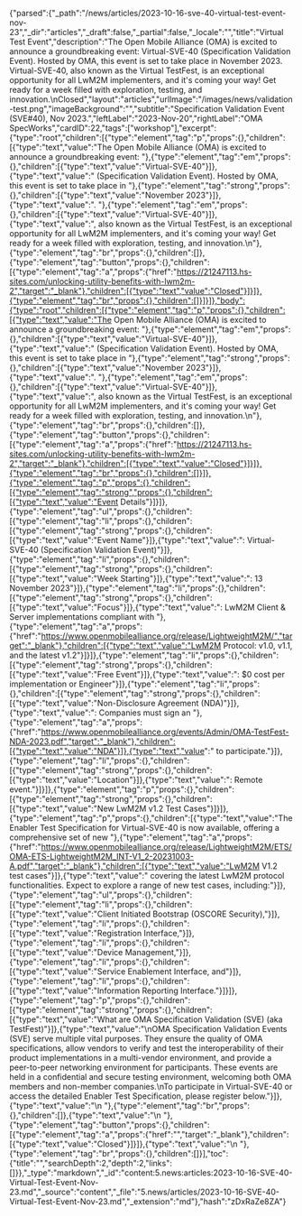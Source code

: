 {"parsed":{"_path":"/news/articles/2023-10-16-sve-40-virtual-test-event-nov-23","_dir":"articles","_draft":false,"_partial":false,"_locale":"","title":"Virtual Test Event","description":"The Open Mobile Alliance (OMA) is excited to announce a groundbreaking event: Virtual-SVE-40 (Specification Validation Event). Hosted by OMA, this event is set to take place in November 2023. Virtual-SVE-40, also known as the Virtual TestFest, is an exceptional opportunity for all LwM2M implementers, and it's coming your way! Get ready for a week filled with exploration, testing, and innovation.\nClosed","layout":"articles","urlImage":"/images/news/validation-test.png","imageBackground":"","subtitle":"Specification Validation Event (SVE#40), Nov 2023.","leftLabel":"2023-Nov-20","rightLabel":"OMA SpecWorks","cardID":22,"tags":["workshop"],"excerpt":{"type":"root","children":[{"type":"element","tag":"p","props":{},"children":[{"type":"text","value":"The Open Mobile Alliance (OMA) is excited to announce a groundbreaking event: "},{"type":"element","tag":"em","props":{},"children":[{"type":"text","value":"Virtual-SVE-40"}]},{"type":"text","value":" (Specification Validation Event). Hosted by OMA, this event is set to take place in "},{"type":"element","tag":"strong","props":{},"children":[{"type":"text","value":"November 2023"}]},{"type":"text","value":". "},{"type":"element","tag":"em","props":{},"children":[{"type":"text","value":"Virtual-SVE-40"}]},{"type":"text","value":", also known as the Virtual TestFest, is an exceptional opportunity for all LwM2M implementers, and it's coming your way! Get ready for a week filled with exploration, testing, and innovation.\n"},{"type":"element","tag":"br","props":{},"children":[]},{"type":"element","tag":"button","props":{},"children":[{"type":"element","tag":"a","props":{"href":"https://21247113.hs-sites.com/unlocking-utility-benefits-with-lwm2m-2","target":"_blank"},"children":[{"type":"text","value":"Closed"}]}]},{"type":"element","tag":"br","props":{},"children":[]}]}]},"body":{"type":"root","children":[{"type":"element","tag":"p","props":{},"children":[{"type":"text","value":"The Open Mobile Alliance (OMA) is excited to announce a groundbreaking event: "},{"type":"element","tag":"em","props":{},"children":[{"type":"text","value":"Virtual-SVE-40"}]},{"type":"text","value":" (Specification Validation Event). Hosted by OMA, this event is set to take place in "},{"type":"element","tag":"strong","props":{},"children":[{"type":"text","value":"November 2023"}]},{"type":"text","value":". "},{"type":"element","tag":"em","props":{},"children":[{"type":"text","value":"Virtual-SVE-40"}]},{"type":"text","value":", also known as the Virtual TestFest, is an exceptional opportunity for all LwM2M implementers, and it's coming your way! Get ready for a week filled with exploration, testing, and innovation.\n"},{"type":"element","tag":"br","props":{},"children":[]},{"type":"element","tag":"button","props":{},"children":[{"type":"element","tag":"a","props":{"href":"https://21247113.hs-sites.com/unlocking-utility-benefits-with-lwm2m-2","target":"_blank"},"children":[{"type":"text","value":"Closed"}]}]},{"type":"element","tag":"br","props":{},"children":[]}]},{"type":"element","tag":"p","props":{},"children":[{"type":"element","tag":"strong","props":{},"children":[{"type":"text","value":"Event Details"}]}]},{"type":"element","tag":"ul","props":{},"children":[{"type":"element","tag":"li","props":{},"children":[{"type":"element","tag":"strong","props":{},"children":[{"type":"text","value":"Event Name"}]},{"type":"text","value":": Virtual-SVE-40 (Specification Validation Event)"}]},{"type":"element","tag":"li","props":{},"children":[{"type":"element","tag":"strong","props":{},"children":[{"type":"text","value":"Week Starting"}]},{"type":"text","value":": 13 November 2023"}]},{"type":"element","tag":"li","props":{},"children":[{"type":"element","tag":"strong","props":{},"children":[{"type":"text","value":"Focus"}]},{"type":"text","value":": LwM2M Client & Server implementations compliant with "},{"type":"element","tag":"a","props":{"href":"https://www.openmobilealliance.org/release/LightweightM2M/","target":"_blank"},"children":[{"type":"text","value":"LwM2M Protocol: v1.0, v1.1, and the latest v1.2"}]}]},{"type":"element","tag":"li","props":{},"children":[{"type":"element","tag":"strong","props":{},"children":[{"type":"text","value":"Free Event"}]},{"type":"text","value":": $0 cost per implementation or Engineer"}]},{"type":"element","tag":"li","props":{},"children":[{"type":"element","tag":"strong","props":{},"children":[{"type":"text","value":"Non-Disclosure Agreement (NDA)"}]},{"type":"text","value":": Companies must sign an "},{"type":"element","tag":"a","props":{"href":"https://www.openmobilealliance.org/events/Admin/OMA-TestFest-NDA-2023.pdf","target":"_blank"},"children":[{"type":"text","value":"NDA"}]},{"type":"text","value":" to participate."}]},{"type":"element","tag":"li","props":{},"children":[{"type":"element","tag":"strong","props":{},"children":[{"type":"text","value":"Location"}]},{"type":"text","value":": Remote event."}]}]},{"type":"element","tag":"p","props":{},"children":[{"type":"element","tag":"strong","props":{},"children":[{"type":"text","value":"New LwM2M v1.2 Test Cases"}]}]},{"type":"element","tag":"p","props":{},"children":[{"type":"text","value":"The Enabler Test Specification for Virtual-SVE-40 is now available, offering a comprehensive set of new "},{"type":"element","tag":"a","props":{"href":"https://www.openmobilealliance.org/release/LightweightM2M/ETS/OMA-ETS-LightweightM2M_INT-V1_2-20231003-A.pdf","target":"_blank"},"children":[{"type":"text","value":"LwM2M V1.2 test cases"}]},{"type":"text","value":" covering the latest LwM2M protocol functionalities. Expect to explore a range of new test cases, including:"}]},{"type":"element","tag":"ul","props":{},"children":[{"type":"element","tag":"li","props":{},"children":[{"type":"text","value":"Client Initiated Bootstrap (OSCORE Security),"}]},{"type":"element","tag":"li","props":{},"children":[{"type":"text","value":"Registration Interface,"}]},{"type":"element","tag":"li","props":{},"children":[{"type":"text","value":"Device Management,"}]},{"type":"element","tag":"li","props":{},"children":[{"type":"text","value":"Service Enablement Interface, and"}]},{"type":"element","tag":"li","props":{},"children":[{"type":"text","value":"Information Reporting Interface."}]}]},{"type":"element","tag":"p","props":{},"children":[{"type":"element","tag":"strong","props":{},"children":[{"type":"text","value":"What are OMA Specification Validation (SVE) (aka TestFest)"}]},{"type":"text","value":"\nOMA Specification Validation Events (SVE) serve multiple vital purposes. They ensure the quality of OMA specifications, allow vendors to verify and test the interoperability of their product implementations in a multi-vendor environment, and provide a peer-to-peer networking environment for participants. These events are held in a confidential and secure testing environment, welcoming both OMA members and non-member companies.\nTo participate in Virtual-SVE-40 or access the detailed Enabler Test Specification, please register below."}]},{"type":"text","value":"\n "},{"type":"element","tag":"br","props":{},"children":[]},{"type":"text","value":"\n      "},{"type":"element","tag":"button","props":{},"children":[{"type":"element","tag":"a","props":{"href":"","target":"_blank"},"children":[{"type":"text","value":"Closed"}]}]},{"type":"text","value":"\n "},{"type":"element","tag":"br","props":{},"children":[]}],"toc":{"title":"","searchDepth":2,"depth":2,"links":[]}},"_type":"markdown","_id":"content:5.news:articles:2023-10-16-SVE-40-Virtual-Test-Event-Nov-23.md","_source":"content","_file":"5.news/articles/2023-10-16-SVE-40-Virtual-Test-Event-Nov-23.md","_extension":"md"},"hash":"zDxRaZe8ZA"}